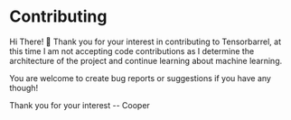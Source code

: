 # Contributing

Hi There! 👋 Thank you for your interest in contributing to Tensorbarrel, at this time I am not accepting code contributions as I determine the architecture of the project and continue learning about machine learning. 

You are welcome to create bug reports or suggestions if you have any though!

Thank you for your interest
-- Cooper
